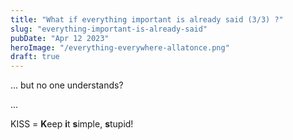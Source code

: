 ```yaml
---
title: "What if everything important is already said (3/3) ?"
slug: "everything-important-is-already-said"
pubDate: "Apr 12 2023"
heroImage: "/everything-everywhere-allatonce.png"
draft: true
---
```


... but no one understands?

...

KISS = **K**eep **i**t **s**imple, **s**tupid!
